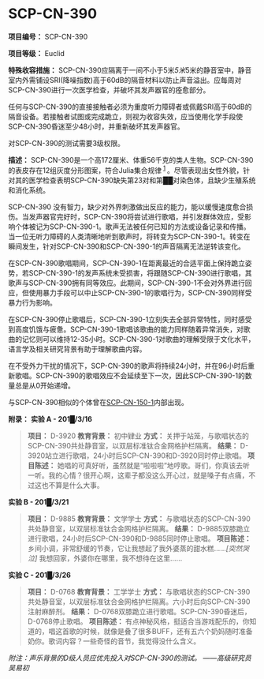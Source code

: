 # SCP-CN-390

**项目编号：**  SCP-CN-390

**项目等级：**  Euclid


**特殊收容措施：**  SCP-CN-390应隔离于一间不小于5米*5米*5米的静音室中，静音室内外需铺设SRI(降噪指数)高于60dB的隔音材料以防止声音溢出。应每周对SCP-CN-390进行一次医学检查，并破坏其发声器官的痊愈部分。

任何与SCP-CN-390的直接接触者必须为重度听力障碍者或佩戴SRI高于60dB的隔音设备。若接触者试图或完成跪立，则视为收容失效，应当使用化学手段使SCP-CN-390昏迷至少48小时，并重新破坏其发声器官。

对SCP-CN-390的测试需要3级权限。

**描述：**  SCP-CN-390是一个高172厘米、体重56千克的类人生物。SCP-CN-390的表皮存在12组灰度分形图案，符合Julia集合规律<sup class='footnoteref'>
 <a shape='rect' class='footnoteref' id='footnoteref-1' href='javascript:;' onclick='WIKIDOT.page.utils.scrollToReference(&apos;footnote-1&apos;)'>1</a>
</sup>。尽管表现出女性外貌，针对其的医学检查表明SCP-CN-390缺失第23对和第██对染色体，且缺少生殖系统和消化系统。

SCP-CN-390 没有智力，缺少对外界刺激做出反应的能力，能以缓慢速度愈合损伤。当发声器官完好时，SCP-CN-390将尝试进行歌唱，并引发群体效应，受影响个体被记为SCP-CN-390-1。歌声无法被任何已知的方法或设备记录和传播。当一位无听力障碍的人类清晰地听到歌声时，将转变为SCP-CN-390-1。转变在瞬间发生，针对SCP-CN-390和SCP-CN-390-1的声音隔离无法逆转该变化。

在SCP-CN-390歌唱期间，SCP-CN-390-1在距离最近的合适平面上保持跪立姿势，若SCP-CN-390-1的发声系统未受损害，将跟随SCP-CN-390进行歌唱，其歌声与SCP-CN-390拥有同等效应。此期间，SCP-CN-390-1不会对外界进行回应，但使用暴力手段可以中止SCP-CN-390-1的歌唱行为，SCP-CN-390同样受暴力行为影响。

在SCP-CN-390停止歌唱后，SCP-CN-390-1立刻失去全部异常特性，同时感受到高度饥饿与疲惫。SCP-CN-390-1歌唱该歌曲的能力同样随着异常消失，对歌曲的记忆则可以维持12-35小时。SCP-CN-390-1对歌曲的理解受限于文化水平，语言学及相关研究背景有助于理解歌曲内容。

在不受外力干扰的情况下，SCP-CN-390的歌声将持续24小时，并在96小时后重新歌唱。SCP-CN-390的歌唱效应不会延续至下一次，因此SCP-CN-390-1的数量总是从0开始递增。

与SCP-CN-390相似的个体曾在<a shape='rect' target='_blank' href='http://scp-wiki-cn.wikidot.com/scp-cn-150'>SCP-CN-150-1</a>内部出现。

**附录：** 
<strong>&#23454;&#39564; A - 201&#9608;/3/16</strong>


> **项目：**  D-3920
**教育背景：**  初中肄业
**方式：**  关押于站笼，与歌唱状态的SCP-CN-390共处静音室，以双层标准钛合金网格护栏隔离。
**结果：**  D-3920站立进行歌唱，24小时后SCP-CN-390和D-3920同时停止歌唱。
**项目陈述：**  她唱的可真好听，虽然就是“啦啦啦”地哼歌。哥们，你真该去听一听。我的心情？很开心啊，这辈子都没这么开心过，就是嗓子有点痛，不过这也不算是什么大事。
> 

<strong>&#23454;&#39564; B - 201&#9608;/3/21</strong>


> **项目：**  D-9885
**教育背景：**  文学学士
**方式：**  与歌唱状态的SCP-CN-390共处静音室，以双层标准钛合金网格护栏隔离。
**结果：**  D-9885双膝跪立进行歌唱，24小时后SCP-CN-390和D-9885同时停止歌唱。
**项目陈述：**  乡间小调，非常舒缓的节奏，它让我想起了我外婆蒸的甜水糕……*[突然哭泣]* 我想回家，外婆你在哪里，我不想待在这里……
> 

<strong>&#23454;&#39564; C - 201&#9608;/3/26</strong>


> **项目：**  D-0768
**教育背景：**  工学学士
**方式：**  与歌唱状态的SCP-CN-390共处静音室，以双层标准钛合金网格护栏隔离。六小时后向SCP-CN-390注射麻醉剂。
**结果：**  D-0768双膝跪立进行歌唱。SCP-CN-390昏迷后，D-0768停止歌唱。
**项目陈述：**  有点神秘风格，挺适合当游戏配乐的，你知道的，唱这首歌的时候，就像是叠了很多BUFF，还有五六个奶妈随时准备奶你。歌词内容？一些奇怪的音节，我觉得没什么含义。
> 


<em>&#38468;&#27880;&#65306;&#22768;&#20048;&#32972;&#26223;&#30340;D&#32423;&#20154;&#21592;&#24212;&#20248;&#20808;&#25237;&#20837;&#23545;SCP-CN-390&#30340;&#27979;&#35797;&#12290;
&#8212;&#8212;&#39640;&#32423;&#30740;&#31350;&#21592; &#21556;&#26131;&#21021;</em>



